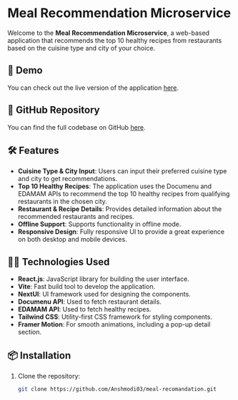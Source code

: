 # Meal Recommendation Microservice

Welcome to the **Meal Recommendation Microservice**, a web-based application that recommends the top 10 healthy recipes from restaurants based on the cuisine type and city of your choice.

## 🚀 Demo

You can check out the live version of the application [here](https://ansh-meal-recomandation.vercel.app/).

## 📂 GitHub Repository

You can find the full codebase on GitHub [here](https://github.com/Anshmodi03/meal-recomandation).

## 🛠️ Features

- **Cuisine Type & City Input**: Users can input their preferred cuisine type and city to get recommendations.
- **Top 10 Healthy Recipes**: The application uses the Documenu and EDAMAM APIs to recommend the top 10 healthy recipes from qualifying restaurants in the chosen city.
- **Restaurant & Recipe Details**: Provides detailed information about the recommended restaurants and recipes.
- **Offline Support**: Supports functionality in offline mode.
- **Responsive Design**: Fully responsive UI to provide a great experience on both desktop and mobile devices.

## 🧑‍💻 Technologies Used

- **React.js**: JavaScript library for building the user interface.
- **Vite**: Fast build tool to develop the application.
- **NextUI**: UI framework used for designing the components.
- **Documenu API**: Used to fetch restaurant details.
- **EDAMAM API**: Used to fetch healthy recipes.
- **Tailwind CSS**: Utility-first CSS framework for styling components.
- **Framer Motion**: For smooth animations, including a pop-up detail section.

## 📦 Installation

1. Clone the repository:

   ```bash
   git clone https://github.com/Anshmodi03/meal-recomandation.git
   ```
